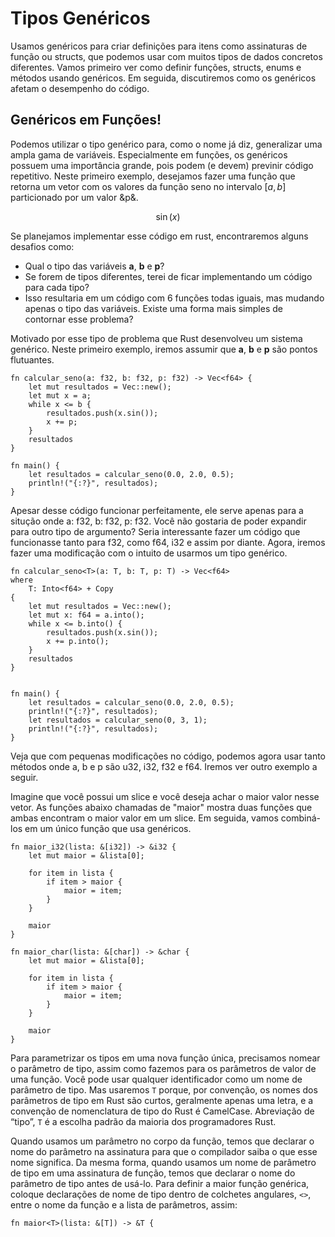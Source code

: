 # **Tipos Genéricos**

Usamos genéricos para criar definições para itens como assinaturas de função ou structs, que podemos usar com muitos tipos de dados concretos diferentes. Vamos primeiro ver como definir funções, structs, enums e métodos usando genéricos. Em seguida, discutiremos como os genéricos afetam o desempenho do código.

## Genéricos em Funções!

Podemos utilizar o tipo genérico para, como o nome já diz, generalizar uma ampla gama de variáveis. Especialmente em funções, os genéricos possuem uma importância grande, pois podem (e devem) previnir código repetitivo. Neste primeiro exemplo, desejamos fazer uma função que retorna um vetor com os valores da função seno no intervalo $[a, b]$ particionado por um valor &p&.

$$ \sin(x) $$

Se planejamos implementar esse código em rust, encontraremos alguns desafios como:

- Qual o tipo das variáveis **a**, **b** e **p**?
- Se forem de tipos diferentes, terei de ficar implementando um código para cada tipo?
- Isso resultaria em um código com 6 funções todas iguais, mas mudando apenas o tipo das variáveis. Existe uma forma mais simples de contornar esse problema?

Motivado por esse tipo de problema que Rust desenvolveu um sistema genérico. Neste primeiro exemplo, iremos assumir que **a**, **b** e **p** são pontos flutuantes.

```
fn calcular_seno(a: f32, b: f32, p: f32) -> Vec<f64> {
    let mut resultados = Vec::new();
    let mut x = a;
    while x <= b {
        resultados.push(x.sin());
        x += p;
    }
    resultados
}

fn main() {
    let resultados = calcular_seno(0.0, 2.0, 0.5);
    println!("{:?}", resultados);
}
```

Apesar desse código funcionar perfeitamente, ele serve apenas para a situção onde a: f32, b: f32, p: f32. Você não gostaria de poder expandir para outro tipo de argumento? Seria interessante fazer um código que funcionasse tanto para f32, como f64, i32 e assim por diante. Agora, iremos fazer uma modificação com o intuito de usarmos um tipo genérico.

```
fn calcular_seno<T>(a: T, b: T, p: T) -> Vec<f64>
where
    T: Into<f64> + Copy
{
    let mut resultados = Vec::new();
    let mut x: f64 = a.into();
    while x <= b.into() {
        resultados.push(x.sin());
        x += p.into();
    }
    resultados
}


fn main() {
    let resultados = calcular_seno(0.0, 2.0, 0.5);
    println!("{:?}", resultados);
    let resultados = calcular_seno(0, 3, 1);
    println!("{:?}", resultados);
}
```

Veja que com pequenas modificações no código, podemos agora usar tanto métodos onde a, b e p são u32, i32, f32 e f64. Iremos ver outro exemplo a seguir. 

Imagine que você possui um slice e você deseja achar o maior valor nesse vetor. As funções abaixo chamadas de "maior" mostra duas funções que ambas encontram o maior valor em um slice. Em seguida, vamos combiná-los em um único função que usa genéricos.

```
fn maior_i32(lista: &[i32]) -> &i32 {
    let mut maior = &lista[0];

    for item in lista {
        if item > maior {
            maior = item;
        }
    }

    maior
}

fn maior_char(lista: &[char]) -> &char {
    let mut maior = &lista[0];

    for item in lista {
        if item > maior {
            maior = item;
        }
    }

    maior
}
```

Para parametrizar os tipos em uma nova função única, precisamos nomear o parâmetro de tipo, assim como fazemos para os parâmetros de valor de uma função. Você pode usar qualquer identificador como um nome de parâmetro de tipo. Mas usaremos ``T`` porque, por convenção, os nomes dos parâmetros de tipo em Rust são curtos, geralmente apenas uma letra, e a convenção de nomenclatura de tipo do Rust é CamelCase. Abreviação de “tipo”, ``T`` é a escolha padrão da maioria dos programadores Rust.

Quando usamos um parâmetro no corpo da função, temos que declarar o nome do parâmetro na assinatura para que o compilador saiba o que esse nome significa. Da mesma forma, quando usamos um nome de parâmetro de tipo em uma assinatura de função, temos que declarar o nome do parâmetro de tipo antes de usá-lo. Para definir a maior função genérica, coloque declarações de nome de tipo dentro de colchetes angulares, ``<>``, entre o nome da função e a lista de parâmetros, assim:

```
fn maior<T>(lista: &[T]) -> &T {
```


